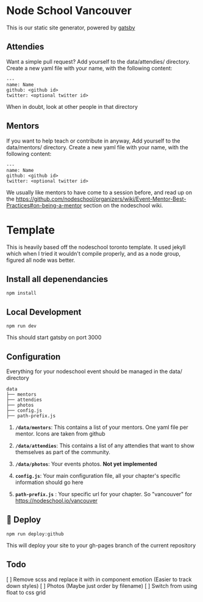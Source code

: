 # Node School Vancouver

This is our static site generator, powered by [gatsby](https://www.gatsbyjs.org)

## Attendies

Want a simple pull request? Add yourself to the data/attendies/ directory. Create a new yaml file with your name, with the following content:

```
---
name: Name
github: <github id>
twitter: <optional twitter id>
```

When in doubt, look at other people in that directory

## Mentors

If you want to help teach or contribute in anyway, Add yourself to the data/mentors/ directory. Create a new yaml file with your name, with the following content:

```
---
name: Name
github: <github id>
twitter: <optional twitter id>
```

We usually like mentors to have come to a session before, and read up on the https://github.com/nodeschool/organizers/wiki/Event-Mentor-Best-Practices#on-being-a-mentor section on the nodeschool wiki.

# Template

This is heavily based off the nodeschool toronto template. It used jekyll which when I tried it wouldn't compile properly, and as a node group, figured all node was better.

## Install all depenendancies

```
npm install
```

## Local Development

```
npm run dev
```

This should start gatsby on port 3000

## Configuration

Everything for your nodeschool event should be managed in the data/ directory


    data
    ├── mentors
    ├── attendies
    ├── photos
    ├── config.js
    ├── path-prefix.js

1.  **`/data/mentors`**: This contains a list of your mentors. One yaml file per mentor. Icons are taken from github

2.  **`/data/attendies`**: This contains a list of any attendies that want to show themselves as part of the community.

3.  **`/data/photos`**: Your events photos. **Not yet implemented**

5.  **`config.js`**: Your main configuration file, all your chapter's specific information should go here

6.  **`path-prefix.js`** : Your specific url for your chapter. So "vancouver" for https://nodeschool.io/vancouver

## 💫 Deploy

```
npm run deploy:github
```

This will deploy your site to your gh-pages branch of the current repository


## Todo

[ ] Remove scss and replace it with in component emotion (Easier to track down styles)
[ ] Photos (Maybe just order by filename)
[ ] Switch from using float to css grid

